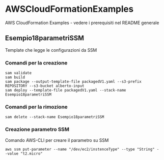 # AWSCloudFormationExamples
AWS CloudFormation Examples - vedere i prerequisiti nel README generale

## Esempio18parametriSSM
Template che legge le configurazioni da SSM

### Comandi per la creazione

```
sam validate
sam build
sam package --output-template-file packagedV1.yaml --s3-prefix REPOSITORY --s3-bucket alberto-input
sam deploy --template-file packagedV1.yaml --stack-name Esempio18parametriSSM

```
### Comandi per la rimozione
```
sam delete --stack-name Esempio18parametriSSM
```

### Creazione parametro SSM
Comando AWS-CLI per creare il parametro su SSM
```
aws ssm put-parameter --name "/dev/ec2/instenceType" --type "String" --value "t2.micro"
```